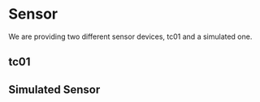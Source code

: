 # Sensor

We are providing two different sensor devices, tc01 and a simulated one.

## tc01

## Simulated Sensor

